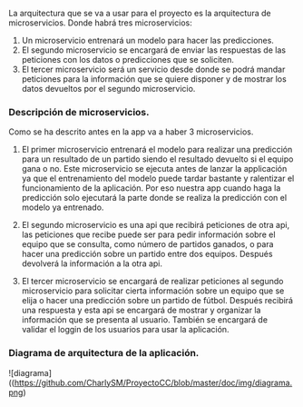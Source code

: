 La arquitectura que se va a usar para el proyecto es la arquitectura de microservicios. Donde habrá tres microservicios:

1. Un microservicio entrenará un modelo para hacer las predicciones.
2. El segundo microservicio se encargará de enviar las respuestas de las peticiones con los datos o predicciones que se soliciten.
3. El tercer microservicio será un servicio desde donde se podrá mandar peticiones para la información que se quiere disponer y de mostrar los datos devueltos por el segundo microservicio.

### Descripción de microservicios.

Como se ha descrito antes en la app va a haber 3 microservicios.

1. El primer microservicio entrenará el modelo para realizar una predicción para un resultado de un partido siendo el resultado devuelto si el equipo gana o no. Este microservicio se ejecuta antes de lanzar la applicación ya que el entrenamiento del modelo puede tardar bastante y ralentizar el funcionamiento de la aplicación. Por eso nuestra app cuando haga la predicción solo ejecutará la parte donde se realiza la predicción con el modelo ya entrenado.

2. El segundo microservicio es una api que recibirá peticiones de otra api, las peticiones que recibe puede ser para pedir información sobre el equipo que se consulta, como número de partidos ganados, o para hacer una predicción sobre un partido entre dos equipos. Después devolverá la información a la otra api.

3. El tercer microservicio se encargará de realizar peticiones al segundo microservicio para solicitar cierta información sobre un equipo que se elija o hacer una predicción sobre un partido de fútbol. Después recibirá una respuesta y esta api se encargará de mostrar y organizar la información que se presenta al usuario. También se encargará de validar el loggin de los usuarios para usar la aplicación.

### Diagrama de arquitectura de la aplicación.

![diagrama]((https://github.com/CharlySM/ProyectoCC/blob/master/doc/img/diagrama.png)
